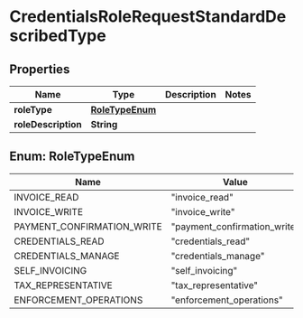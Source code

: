 # CredentialsRoleRequestStandardDescribedType

## Properties
Name | Type | Description | Notes
------------ | ------------- | ------------- | -------------
**roleType** | [**RoleTypeEnum**](#RoleTypeEnum) |  | 
**roleDescription** | **String** |  | 

<a name="RoleTypeEnum"></a>
## Enum: RoleTypeEnum
Name | Value
---- | -----
INVOICE_READ | &quot;invoice_read&quot;
INVOICE_WRITE | &quot;invoice_write&quot;
PAYMENT_CONFIRMATION_WRITE | &quot;payment_confirmation_write&quot;
CREDENTIALS_READ | &quot;credentials_read&quot;
CREDENTIALS_MANAGE | &quot;credentials_manage&quot;
SELF_INVOICING | &quot;self_invoicing&quot;
TAX_REPRESENTATIVE | &quot;tax_representative&quot;
ENFORCEMENT_OPERATIONS | &quot;enforcement_operations&quot;
